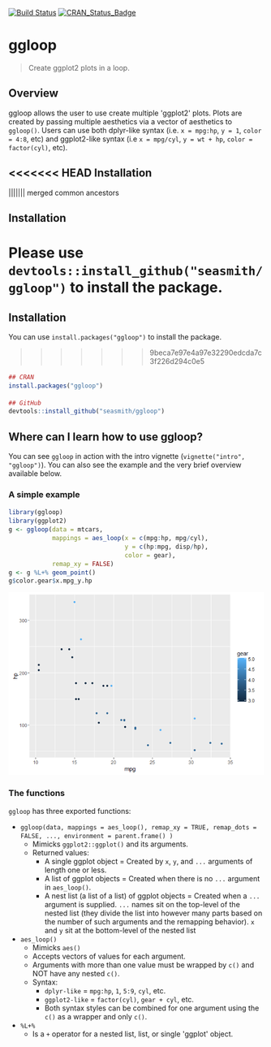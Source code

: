 
[![Build Status](https://travis-ci.org/seasmith/ggloop.svg?branch=master)](https://travis-ci.org/seasmith/ggloop)
[![CRAN_Status_Badge](http://www.r-pkg.org/badges/version/ggloop)](http://cran.r-project.org/package=ggloop)

ggloop
======

> Create ggplot2 plots in a loop.

Overview
--------

ggloop allows the user to use create multiple 'ggplot2' plots. Plots are created by passing multiple aesthetics via a vector of aesthetics to `ggloop()`. Users can use both dplyr-like syntax (i.e. `x = mpg:hp`, `y = 1`, `color = 4:8`, etc) and ggplot2-like syntax (i.e `x = mpg/cyl`, `y = wt + hp`, `color = factor(cyl)`, etc).

<<<<<<< HEAD
Installation
------------
||||||| merged common ancestors
## Installation
Please use `devtools::install_github("seasmith/ggloop")` to install the package.  
=======
## Installation
You can use `install.packages("ggloop")` to install the package.  
>>>>>>> 9beca7e97e4a97e32290edcda7c3f226d294c0e5

``` r
## CRAN
install.packages("ggloop")

## GitHub
devtools::install_github("seasmith/ggloop")  
```

Where can I learn how to use ggloop?
------------------------------------

You can see `ggloop` in action with the intro vignette (`vignette("intro", "ggloop")`). You can also see the example and the very brief overview available below.

### A simple example

``` r
library(ggloop)
library(ggplot2)
g <- ggloop(data = mtcars, 
            mappings = aes_loop(x = c(mpg:hp, mpg/cyl), 
                                y = c(hp:mpg, disp/hp),
                                color = gear), 
            remap_xy = FALSE)
g <- g %L+% geom_point()
g$color.gear$x.mpg_y.hp
```

![](README-example-1.png)

### The functions

`ggloop` has three exported functions:

-   `ggloop(data, mappings = aes_loop(), remap_xy = TRUE, remap_dots = FALSE, ..., environment = parent.frame() )`
    -   Mimicks `ggplot2::ggplot()` and its arguments.
    -   Returned values:
        -   A single ggplot object = Created by `x`, `y`, and `...` arguments of length one or less.
        -   A list of ggplot objects = Created when there is no `...` argument in `aes_loop()`.
        -   A nest list (a list of a list) of ggplot objects = Created when a `...` argument is supplied. `...` names sit on the top-level of the nested list (they divide the list into however many parts based on the number of such arguments and the remapping behavior). `x` and `y` sit at the bottom-level of the nested list
-   `aes_loop()`
    -   Mimicks `aes()`
    -   Accepts vectors of values for each argument.
    -   Arguments with more than one value must be wrapped by `c()` and NOT have any nested `c()`.
    -   Syntax:
        -   `dplyr-like` = `mpg:hp`, `1`, `5:9`, `cyl`, etc.
        -   `ggplot2-like` = `factor(cyl)`, `gear + cyl`, etc.
        -   Both syntax styles can be combined for one argument using the `c()` as a wrapper and only `c()`.
-   `%L+%`
    -   Is a `+` operator for a nested list, list, or single 'ggplot' object.
